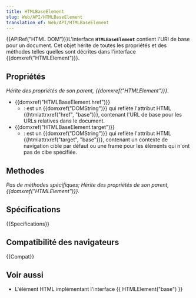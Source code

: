 ```yaml
---
title: HTMLBaseElement
slug: Web/API/HTMLBaseElement
translation_of: Web/API/HTMLBaseElement
---
```

{{APIRef("HTML DOM")}}L'interface **`HTMLBaseElement`** contient l'URI de base pour un document. Cet objet hérite de toutes les propriétés et des méthodes telles quelles sont décrites dans l'interface {{domxref("HTMLElement")}}.

## Propriétés

_Hérite des propriétés de son parent, {{domxref("HTMLElement")}}._

- {{domxref("HTMLBaseElement.href")}}
  - : est un {{domxref("DOMString")}} qui reflète l'attribut HTML {{htmlattrxref("href", "base")}}, contenant l'URL de base pour les URLs relatives dans le document.
- {{domxref("HTMLBaseElement.target")}}
  - : est un {{domxref("DOMString")}} qui reflète l'attribut HTML {{htmlattrxref("target", "base")}}, contenant un contexte de navigation cible par défaut ou une frame pour les éléments qui n'ont pas de cibe spécifiée.

## Methodes

_Pas de méthodes spécifiques; Hérite des propriétés de son parent, {{domxref("HTMLElement")}}._

## Spécifications

{{Specifications}}

## Compatibilité des navigateurs

{{Compat}}

## Voir aussi

- L'élément HTML implémentant l'interface {{ HTMLElement("base") }}
